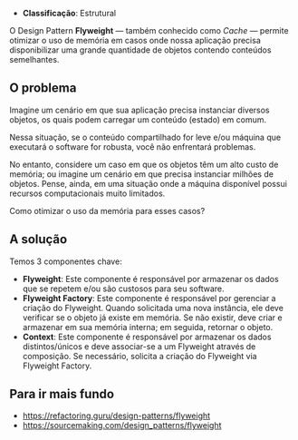 - **Classificação**: Estrutural

O Design Pattern **Flyweight** — também conhecido como *Cache* — permite otimizar o uso de memória em casos onde nossa aplicação precisa disponibilizar uma grande quantidade de objetos contendo conteúdos semelhantes.

## O problema

Imagine um cenário em que sua aplicação precisa instanciar diversos objetos, os quais podem carregar um conteúdo (estado) em comum. 

Nessa situação, se o conteúdo compartilhado for leve e/ou máquina que executará o software for robusta, você não enfrentará problemas. 

No entanto, considere um caso em que os objetos têm um alto custo de memória; ou imagine um cenário em que precisa instanciar milhões de objetos. Pense, ainda, em uma situação onde a máquina disponível possui recursos computacionais muito limitados. 

Como otimizar o uso da memória para esses casos?

## A solução

Temos 3 componentes chave:

- **Flyweight**: Este componente é responsável por armazenar os dados que se repetem e/ou são custosos para seu software.
- **Flyweight Factory**: Este componente é responsável por gerenciar a criação do Flyweight. Quando solicitada uma nova instância, ele deve verificar se o objeto já existe em memória. Se não existir, deve criar e armazenar em sua memória interna; em seguida, retornar o objeto.
- **Context**: Este componente é responsável por armazenar os dados distintos/únicos e deve associar-se a um Flyweight através de composição. Se necessário, solicita a criação do Flyweight via Flyweight Factory.

## Para ir mais fundo

- <https://refactoring.guru/design-patterns/flyweight>
- <https://sourcemaking.com/design_patterns/flyweight>